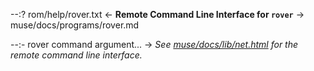 --:? rom/help/rover.txt <- **Remote Command Line Interface for `rover`** -> muse/docs/programs/rover.md    

--:- rover command argument... -> _See [muse/docs/lib/net.html](../lib/net.html) for the remote command line interface._  